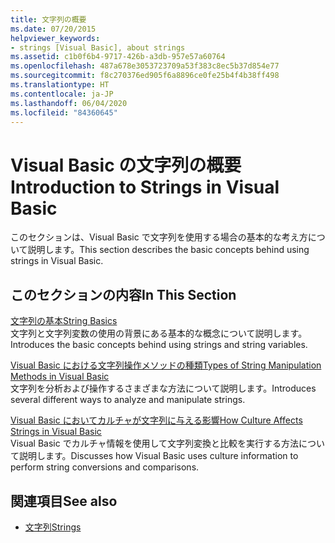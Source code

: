 ```yaml
---
title: 文字列の概要
ms.date: 07/20/2015
helpviewer_keywords:
- strings [Visual Basic], about strings
ms.assetid: c1b0f6b4-9717-426b-a3db-957e57a60764
ms.openlocfilehash: 487a678e3053723709a53f383c8ec5b37d854e77
ms.sourcegitcommit: f8c270376ed905f6a8896ce0fe25b4f4b38ff498
ms.translationtype: HT
ms.contentlocale: ja-JP
ms.lasthandoff: 06/04/2020
ms.locfileid: "84360645"
---
```

# <a name="introduction-to-strings-in-visual-basic"></a><span data-ttu-id="500d6-102">Visual Basic の文字列の概要</span><span class="sxs-lookup"><span data-stu-id="500d6-102">Introduction to Strings in Visual Basic</span></span>
<span data-ttu-id="500d6-103">このセクションは、Visual Basic で文字列を使用する場合の基本的な考え方について説明します。</span><span class="sxs-lookup"><span data-stu-id="500d6-103">This section describes the basic concepts behind using strings in Visual Basic.</span></span>  
  
## <a name="in-this-section"></a><span data-ttu-id="500d6-104">このセクションの内容</span><span class="sxs-lookup"><span data-stu-id="500d6-104">In This Section</span></span>  
 [<span data-ttu-id="500d6-105">文字列の基本</span><span class="sxs-lookup"><span data-stu-id="500d6-105">String Basics</span></span>](string-basics.md)  
 <span data-ttu-id="500d6-106">文字列と文字列変数の使用の背景にある基本的な概念について説明します。</span><span class="sxs-lookup"><span data-stu-id="500d6-106">Introduces the basic concepts behind using strings and string variables.</span></span>  
  
 [<span data-ttu-id="500d6-107">Visual Basic における文字列操作メソッドの種類</span><span class="sxs-lookup"><span data-stu-id="500d6-107">Types of String Manipulation Methods in Visual Basic</span></span>](types-of-string-manipulation-methods.md)  
 <span data-ttu-id="500d6-108">文字列を分析および操作するさまざまな方法について説明します。</span><span class="sxs-lookup"><span data-stu-id="500d6-108">Introduces several different ways to analyze and manipulate strings.</span></span>  
  
 [<span data-ttu-id="500d6-109">Visual Basic においてカルチャが文字列に与える影響</span><span class="sxs-lookup"><span data-stu-id="500d6-109">How Culture Affects Strings in Visual Basic</span></span>](how-culture-affects-strings.md)  
 <span data-ttu-id="500d6-110">Visual Basic でカルチャ情報を使用して文字列変換と比較を実行する方法について説明します。</span><span class="sxs-lookup"><span data-stu-id="500d6-110">Discusses how Visual Basic uses culture information to perform string conversions and comparisons.</span></span>  
  
## <a name="see-also"></a><span data-ttu-id="500d6-111">関連項目</span><span class="sxs-lookup"><span data-stu-id="500d6-111">See also</span></span>

- [<span data-ttu-id="500d6-112">文字列</span><span class="sxs-lookup"><span data-stu-id="500d6-112">Strings</span></span>](index.md)
